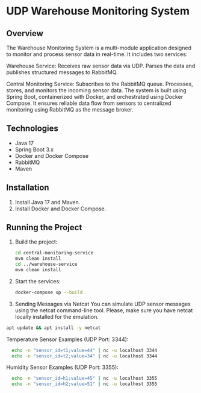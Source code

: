 # UDP Warehouse Monitoring System

## Overview
The Warehouse Monitoring System is a multi-module application designed to monitor and process sensor data in real-time. It includes two services:

Warehouse Service:
Receives raw sensor data via UDP.
Parses the data and publishes structured messages to RabbitMQ.

Central Monitoring Service:
Subscribes to the RabbitMQ queue.
Processes, stores, and monitors the incoming sensor data.
The system is built using Spring Boot, containerized with Docker, and orchestrated using Docker Compose. It ensures reliable data flow from sensors to centralized monitoring using RabbitMQ as the message broker.

## Technologies
- Java 17
- Spring Boot 3.x
- Docker and Docker Compose
- RabbitMQ
- Maven

## Installation
1. Install Java 17 and Maven.
2. Install Docker and Docker Compose.

## Running the Project
1. Build the project:
    ```bash
    cd central-monitoring-service 
    mvn clean install
    cd ../warehouse-service
    mvn clean install
    ```
2. Start the services:
    ```bash
    docker-compose up --build
    ```
3. Sending Messages via Netcat
You can simulate UDP sensor messages using the netcat command-line tool.
Please, make sure you have netcat locally installed for the emulation.
  ```bash
  apt update && apt install -y netcat
  ```

Temperature Sensor Examples (UDP Port: 3344):
  ```bash
    echo -n "sensor_id=t1;value=44" | nc -u localhost 3344
    echo -n "sensor_id=t2;value=34" | nc -u localhost 3344
  ```

Humidity Sensor Examples (UDP Port: 3355):
  ```bash
    echo -n "sensor_id=h1;value=45" | nc -u localhost 3355
    echo -n "sensor_id=h2;value=51" | nc -u localhost 3355
  ```
